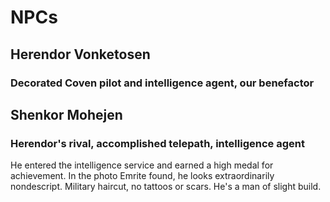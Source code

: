 # NPCs

## Herendor Vonketosen

### Decorated Coven pilot and intelligence agent, our benefactor

## Shenkor Mohejen

### Herendor's rival, accomplished telepath, intelligence agent

He entered the intelligence service and earned a high medal for achievement. In the photo Emrite found, he looks extraordinarily nondescript. Military haircut, no tattoos or scars. He's a man of slight build.
